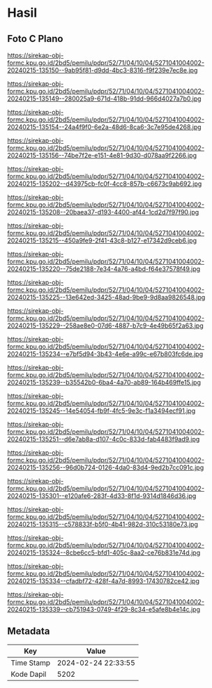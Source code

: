 # Hasil

## Foto C Plano

https://sirekap-obj-formc.kpu.go.id/2bd5/pemilu/pdpr/52/71/04/10/04/5271041004002-20240215-135150--9ab95f81-d9dd-4bc3-8316-f9f239e7ec8e.jpg

https://sirekap-obj-formc.kpu.go.id/2bd5/pemilu/pdpr/52/71/04/10/04/5271041004002-20240215-135149--280025a9-671d-418b-91dd-966d4027a7b0.jpg

https://sirekap-obj-formc.kpu.go.id/2bd5/pemilu/pdpr/52/71/04/10/04/5271041004002-20240215-135154--24a4f9f0-6e2a-48d6-8ca6-3c7e95de4268.jpg

https://sirekap-obj-formc.kpu.go.id/2bd5/pemilu/pdpr/52/71/04/10/04/5271041004002-20240215-135156--74be7f2e-e151-4e81-9d30-d078aa9f2266.jpg

https://sirekap-obj-formc.kpu.go.id/2bd5/pemilu/pdpr/52/71/04/10/04/5271041004002-20240215-135202--d43975cb-fc0f-4cc8-857b-c6673c9ab692.jpg

https://sirekap-obj-formc.kpu.go.id/2bd5/pemilu/pdpr/52/71/04/10/04/5271041004002-20240215-135208--20baea37-d193-4400-af44-1cd2d7f97f90.jpg

https://sirekap-obj-formc.kpu.go.id/2bd5/pemilu/pdpr/52/71/04/10/04/5271041004002-20240215-135215--450a9fe9-2f41-43c8-b127-e17342d9ceb6.jpg

https://sirekap-obj-formc.kpu.go.id/2bd5/pemilu/pdpr/52/71/04/10/04/5271041004002-20240215-135220--75de2188-7e34-4a76-a4bd-f64e37578f49.jpg

https://sirekap-obj-formc.kpu.go.id/2bd5/pemilu/pdpr/52/71/04/10/04/5271041004002-20240215-135225--13e642ed-3425-48ad-9be9-9d8aa9826548.jpg

https://sirekap-obj-formc.kpu.go.id/2bd5/pemilu/pdpr/52/71/04/10/04/5271041004002-20240215-135229--258ae8e0-07d6-4887-b7c9-4e49b65f2a63.jpg

https://sirekap-obj-formc.kpu.go.id/2bd5/pemilu/pdpr/52/71/04/10/04/5271041004002-20240215-135234--e7bf5d94-3b43-4e6e-a99c-e67b803fc6de.jpg

https://sirekap-obj-formc.kpu.go.id/2bd5/pemilu/pdpr/52/71/04/10/04/5271041004002-20240215-135239--b35542b0-6ba4-4a70-ab89-164b469ffe15.jpg

https://sirekap-obj-formc.kpu.go.id/2bd5/pemilu/pdpr/52/71/04/10/04/5271041004002-20240215-135245--14e54054-fb9f-4fc5-9e3c-f1a3494ecf91.jpg

https://sirekap-obj-formc.kpu.go.id/2bd5/pemilu/pdpr/52/71/04/10/04/5271041004002-20240215-135251--d6e7ab8a-d107-4c0c-833d-fab4483f9ad9.jpg

https://sirekap-obj-formc.kpu.go.id/2bd5/pemilu/pdpr/52/71/04/10/04/5271041004002-20240215-135256--96d0b724-0126-4da0-83d4-9ed2b7cc091c.jpg

https://sirekap-obj-formc.kpu.go.id/2bd5/pemilu/pdpr/52/71/04/10/04/5271041004002-20240215-135301--e120afe6-283f-4d33-8f1d-9314d1846d36.jpg

https://sirekap-obj-formc.kpu.go.id/2bd5/pemilu/pdpr/52/71/04/10/04/5271041004002-20240215-135315--c578833f-b5f0-4b41-982d-310c53180e73.jpg

https://sirekap-obj-formc.kpu.go.id/2bd5/pemilu/pdpr/52/71/04/10/04/5271041004002-20240215-135324--8cbe6cc5-bfd1-405c-8aa2-ce76b831e74d.jpg

https://sirekap-obj-formc.kpu.go.id/2bd5/pemilu/pdpr/52/71/04/10/04/5271041004002-20240215-135334--cfadbf72-428f-4a7d-8993-17430782ce42.jpg

https://sirekap-obj-formc.kpu.go.id/2bd5/pemilu/pdpr/52/71/04/10/04/5271041004002-20240215-135339--cb751943-0749-4f29-8c34-e5afe8b4e14c.jpg


## Metadata

| Key        | Value               |
| ---------- | ------------------- |
| Time Stamp | 2024-02-24 22:33:55 |
| Kode Dapil | 5202                |



